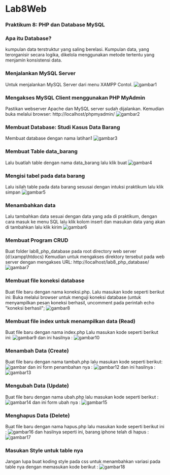 # Lab8Web
### Praktikum 8: PHP dan Database MySQL
### Apa itu Database?
kumpulan data terstruktur yang saling berelasi. Kumpulan data, yang terorganisir secara logika,
dikelola menggunakan metode tertentu yang menjamin konsistensi data.
### Menjalankan MySQL Server
Untuk menjalankan MySQL Server dari menu XAMPP Contol.
![gambar1](screenshoot/ss1.png)
### Mengakses MySQL Client menggunakan PHP MyAdmin
Pastikan webserver Apache dan MySQL server sudah dijalankan. Kemudian buka
melalui browser: http://localhost/phpmyadmin/
![gambar2](screenshoot/ss2.png)
### Membuat Database: Studi Kasus Data Barang
Membuat database dengan nama latihan1
![gambar3](screenshoot/ss3.png)
### Membuat Table data_barang
Lalu buatlah table dengan nama data_barang lalu klik buat
![gambar4](screenshoot/ss4.png)
### Mengisi tabel pada data barang
Lalu isilah table pada data barang sesusai dengan intuksi praktikum lalu klik simpan
![gambar5](screenshoot/ss5.png)
### Menambahkan data
Lalu tambahkan data sesuai dengan data yang ada di praktikum, dengan cara masuk ke menu SQL lalu klik kolom insert dan masukan data yang akan di tambahkan lalu klik kirim
![gambar6](screenshoot/ss6.png)
### Membuat Program CRUD
Buat folder lab8_php_database pada root directory web server (d:\xampp\htdocs)
Kemudian untuk mengakses direktory tersebut pada web server dengan mengakses URL:
http://localhost/lab8_php_database/
![gambar7](screenshoot/ss7.png)
### Membuat file koneksi database
Buat file baru dengan nama koneksi.php.
Lalu masukan kode seperti berikut ini:
Buka melalui browser untuk menguji koneksi database (untuk menyampilkan pesan
koneksi berhasil, uncomment pada perintah echo "koneksi berhasil";
![gambar8](screenshoot/ss8.png)
### Membuat file index untuk menampilkan data (Read)
Buat file baru dengan nama index.php
Lalu masukan kode seperti berikut ini:
![gambar9](screenshoot/ss9.png)
dan ini hasilnya :
![gambar10](screenshoot/ss10.png)
### Menambah Data (Create)
Buat file baru dengan nama tambah.php
lalu masukan kode seperti berikut:
![gambar](screenshoot/ss11.png)
dan ini form penambahan nya :
![gambar12](screenshoot/ss12.png)
dan ini hasilnya :
![gambar13](screenshoot/ss13.png)
### Mengubah Data (Update)
Buat file baru dengan nama ubah.php
lalu masukan kode seperti berikut :
![gambar14](screenshoot/ss14.png)
dan ini form ubah nya :
![gambar15](screenshoot/ss15.png)
### Menghapus Data (Delete)
Buat file baru dengan nama hapus.php
lalu masukan kode seperti berikut ini :
![gambar16](screenshoot/ss16.png)
dan hasilnya seperti ini, barang iphone telah di hapus :
![gambar17](screenshoot/ss17.png)
### Masukan Style untuk table nya
Jangan lupa buat koding style pada css untuk menambahkan variasi pada table nya dengan memasukan kode berikut :
![gambar18](screenshoot/ss18.png)


